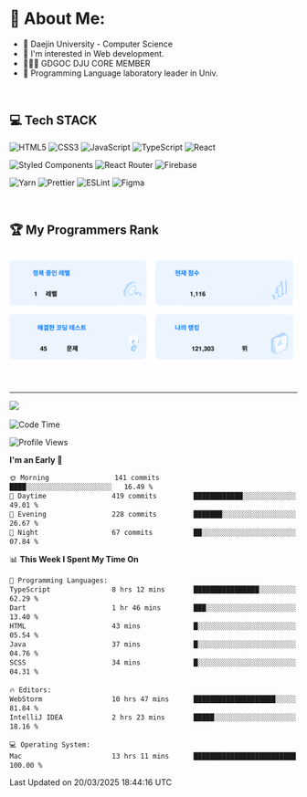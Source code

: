 # 💫 About Me:

<ul>
 <li> 🏫 Daejin University - Computer Science </li>
 <li> 👀 I'm interested in Web development.</li>
 <li> 🧑🏻‍💻 GDGOC DJU CORE MEMBER </li>
 <li> 🧪 Programming Language laboratory leader in Univ. </li>
</ul>


<br>




## 💻 Tech STACK


![HTML5](https://img.shields.io/badge/html5-%23E34F26.svg?style=for-the-badge&logo=html5&logoColor=white)
![CSS3](https://img.shields.io/badge/css3-%231572B6.svg?style=for-the-badge&logo=css3&logoColor=white)
![JavaScript](https://img.shields.io/badge/javascript-%23323330.svg?style=for-the-badge&logo=javascript&logoColor=%23F7DF1E)
![TypeScript](https://img.shields.io/badge/typescript-%23007ACC.svg?style=for-the-badge&logo=typescript&logoColor=white)
![React](https://img.shields.io/badge/react-%2320232a.svg?style=for-the-badge&logo=react&logoColor=%2361DAFB)

![Styled Components](https://img.shields.io/badge/styled--components-DB7093?style=for-the-badge&logo=styled-components&logoColor=white)
![React Router](https://img.shields.io/badge/React_Router-CA4245?style=for-the-badge&logo=react-router&logoColor=white)
![Firebase](https://img.shields.io/badge/firebase-%23039BE5.svg?style=for-the-badge&logo=firebase)


![Yarn](https://img.shields.io/badge/yarn-%232C8EBB.svg?style=for-the-badge&logo=yarn&logoColor=white)
![Prettier](https://img.shields.io/badge/prettier-%23F7B93E.svg?style=for-the-badge&logo=prettier&logoColor=black)
![ESLint](https://img.shields.io/badge/ESLint-4B3263?style=for-the-badge&logo=eslint&logoColor=white)
![Figma](https://img.shields.io/badge/figma-%23F24E1E.svg?style=for-the-badge&logo=figma&logoColor=white)


<br/>




## 🏆 My Programmers Rank

![Programmers Rank](https://raw.githubusercontent.com/Jieunsse/github-programmers-rank/master/lib/result.svg)




<br/>


---

[![](https://visitcount.itsvg.in/api?id=Jayden&label=Profile%20Views&color=3&icon=7&pretty=true)](https://visitcount.itsvg.in)


<!-- Proudly created with GPRM ( https://gprm.itsvg.in ) -->


<!--START_SECTION:waka-->
![Code Time](http://img.shields.io/badge/Code%20Time-634%20hrs%2059%20mins-blue)

![Profile Views](http://img.shields.io/badge/Profile%20Views-34-blue)

**I'm an Early 🐤** 

```text
🌞 Morning                141 commits         ████░░░░░░░░░░░░░░░░░░░░░   16.49 % 
🌆 Daytime                419 commits         ████████████░░░░░░░░░░░░░   49.01 % 
🌃 Evening                228 commits         ███████░░░░░░░░░░░░░░░░░░   26.67 % 
🌙 Night                  67 commits          ██░░░░░░░░░░░░░░░░░░░░░░░   07.84 % 
```


📊 **This Week I Spent My Time On** 

```text
💬 Programming Languages: 
TypeScript               8 hrs 12 mins       ████████████████░░░░░░░░░   62.29 % 
Dart                     1 hr 46 mins        ███░░░░░░░░░░░░░░░░░░░░░░   13.40 % 
HTML                     43 mins             █░░░░░░░░░░░░░░░░░░░░░░░░   05.54 % 
Java                     37 mins             █░░░░░░░░░░░░░░░░░░░░░░░░   04.76 % 
SCSS                     34 mins             █░░░░░░░░░░░░░░░░░░░░░░░░   04.31 % 

🔥 Editors: 
WebStorm                 10 hrs 47 mins      ████████████████████░░░░░   81.84 % 
IntelliJ IDEA            2 hrs 23 mins       █████░░░░░░░░░░░░░░░░░░░░   18.16 % 

💻 Operating System: 
Mac                      13 hrs 11 mins      █████████████████████████   100.00 % 
```


 Last Updated on 20/03/2025 18:44:16 UTC
<!--END_SECTION:waka-->
